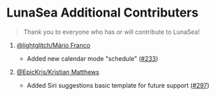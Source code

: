 # LunaSea Additional Contributers

> Thank you to everyone who has or will contribute to LunaSea!

1. [@lightglitch/Mário Franco](https://github.com/lightglitch)
    - Added new calendar mode "schedule" ([#233](https://github.com/CometTools/LunaSea/pull/233))

2. [@EpicKris/Kristian Matthews](https://github.com/EpicKris)
    - Added Siri suggestions basic template for future support ([#297](https://github.com/CometTools/LunaSea/pull/297))
